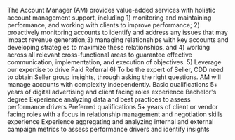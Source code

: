 The Account Manager (AM) provides value-added services with holistic account management support, including 1) monitoring and maintaining performance, and working with clients to improve performance; 2) proactively monitoring accounts to identify and address any issues that may impact revenue generation;3) managing relationships with key accounts and developing strategies to maximize these relationships, and 4) working across all relevant cross-functional areas to guarantee effective communication, implementation, and execution of objectives. 5) Leverage our expertise to drive Paid Referral 6) To be the expert of Seller, CDD need to obtain Seller group insights, through asking the right questions. AM will manage accounts with complexity independently. Basic qualifications 5+ years of digital advertising and client facing roles experience Bachelor's degree Experience analyzing data and best practices to assess performance drivers Preferred qualifications 5+ years of client or vendor facing roles with a focus in relationship management and negotiation skills experience Experience aggregating and analyzing internal and external campaign metrics to assess performance drivers and identify insights